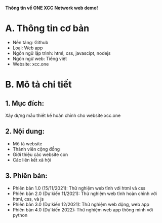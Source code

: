 <strong>Thông tin về ONE XCC Network web demo!</strong>
<h1>A. Thông tin cơ bản</h1>
<ul>
  <li>Nền tảng: Github</li>
  <li>Loại: Web app</li>
  <li>Ngôn ngữ lập trình: html, css, javascipt, nodejs</li>
  <li>Ngôn ngữ web: Tiếng việt</li>
  <li>Website: xcc.one</li>
 </ul>
<h1>B. Mô tả chi tiết</h1>
<h2>1. Mục đích:</h2>
<p>Xây dựng mẫu thiết kế hoàn chỉnh cho website xcc.one</p>
<h2>2. Nội dung:</h2>
<ul>
  <li>Mô tả website</li>
  <li>Thành viên cộng đồng</li>
  <li>Giới thiệu các website con</li>
  <li>Các liên kết xã hội</li>
</ul>
<h2>3. Phiên bản:</h2>
<ul>
  <li>Phiên bản 1.0 (15/11/2021): Thử nghiệm web tĩnh với html và css</li>
  <li>Phiên bản 2.0 (Dự kiến 11/2021): Thử nghiệm web tĩnh hoàn chỉnh với html, css, và js</li>
  <li>Phiên bản 3.0 (Dự kiến 12/2021): Thử nghiệm web động, web app</li>
  <li>Phiên bản 4.0 (Dự kiến 2022): Thử nghiệm web app thông minh với python</li>
</ul>
